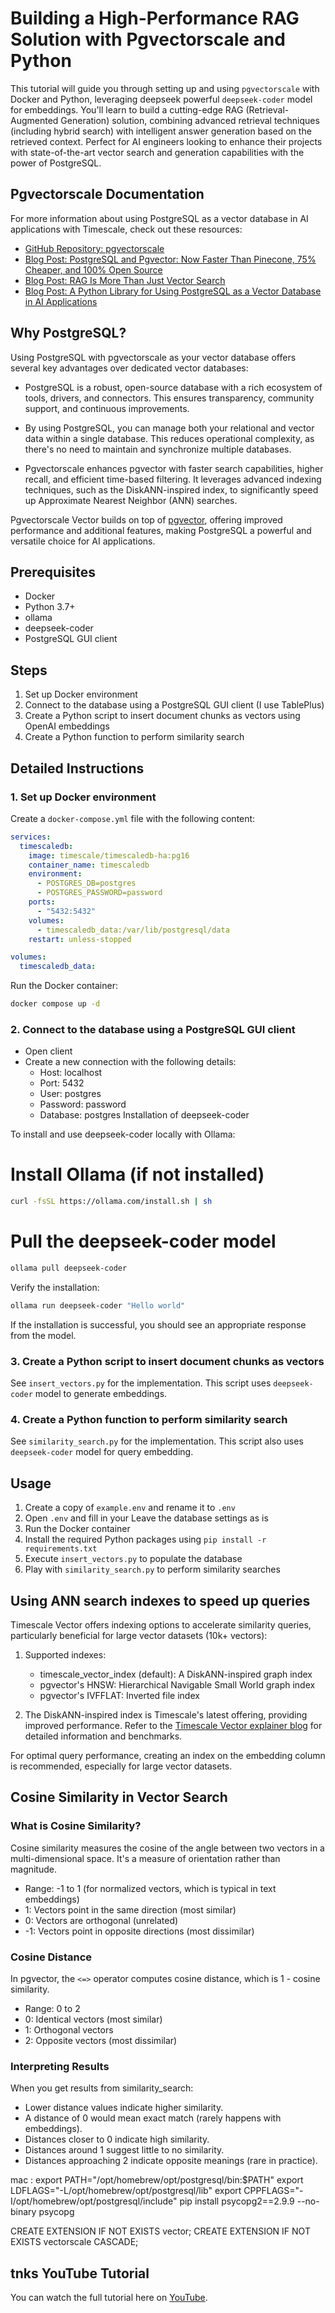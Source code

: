 # Building a High-Performance RAG Solution with Pgvectorscale and Python

This tutorial will guide you through setting up and using `pgvectorscale` with Docker and Python, leveraging deepseek powerful `deepseek-coder` model for embeddings. You'll learn to build a cutting-edge RAG (Retrieval-Augmented Generation) solution, combining advanced retrieval techniques (including hybrid search) with intelligent answer generation based on the retrieved context. Perfect for AI engineers looking to enhance their projects with state-of-the-art vector search and generation capabilities with the power of PostgreSQL.


## Pgvectorscale Documentation

For more information about using PostgreSQL as a vector database in AI applications with Timescale, check out these resources:

- [GitHub Repository: pgvectorscale](https://github.com/timescale/pgvectorscale)
- [Blog Post: PostgreSQL and Pgvector: Now Faster Than Pinecone, 75% Cheaper, and 100% Open Source](https://www.timescale.com/blog/pgvector-is-now-as-fast-as-pinecone-at-75-less-cost/)
- [Blog Post: RAG Is More Than Just Vector Search](https://www.timescale.com/blog/rag-is-more-than-just-vector-search/)
- [Blog Post: A Python Library for Using PostgreSQL as a Vector Database in AI Applications](https://www.timescale.com/blog/a-python-library-for-using-postgresql-as-a-vector-database-in-ai-applications/)

## Why PostgreSQL?

Using PostgreSQL with pgvectorscale as your vector database offers several key advantages over dedicated vector databases:

- PostgreSQL is a robust, open-source database with a rich ecosystem of tools, drivers, and connectors. This ensures transparency, community support, and continuous improvements.

- By using PostgreSQL, you can manage both your relational and vector data within a single database. This reduces operational complexity, as there's no need to maintain and synchronize multiple databases.

- Pgvectorscale enhances pgvector with faster search capabilities, higher recall, and efficient time-based filtering. It leverages advanced indexing techniques, such as the DiskANN-inspired index, to significantly speed up Approximate Nearest Neighbor (ANN) searches.

Pgvectorscale Vector builds on top of [pgvector](https://github.com/pgvector/pgvector), offering improved performance and additional features, making PostgreSQL a powerful and versatile choice for AI applications.

## Prerequisites

- Docker
- Python 3.7+
- ollama 
- deepseek-coder
- PostgreSQL GUI client

## Steps

1. Set up Docker environment
2. Connect to the database using a PostgreSQL GUI client (I use TablePlus)
3. Create a Python script to insert document chunks as vectors using OpenAI embeddings
4. Create a Python function to perform similarity search

## Detailed Instructions

### 1. Set up Docker environment

Create a `docker-compose.yml` file with the following content:

```yaml
services:
  timescaledb:
    image: timescale/timescaledb-ha:pg16
    container_name: timescaledb
    environment:
      - POSTGRES_DB=postgres
      - POSTGRES_PASSWORD=password
    ports:
      - "5432:5432"
    volumes:
      - timescaledb_data:/var/lib/postgresql/data
    restart: unless-stopped

volumes:
  timescaledb_data:
```

Run the Docker container:

```bash
docker compose up -d
```

### 2. Connect to the database using a PostgreSQL GUI client

- Open client
- Create a new connection with the following details:
  - Host: localhost
  - Port: 5432
  - User: postgres
  - Password: password
  - Database: postgres
    Installation of deepseek-coder

To install and use deepseek-coder locally with Ollama:

# Install Ollama (if not installed)

```bash
curl -fsSL https://ollama.com/install.sh | sh
```

# Pull the deepseek-coder model
```bash
ollama pull deepseek-coder
```
Verify the installation:
```bash
ollama run deepseek-coder "Hello world"
```
If the installation is successful, you should see an appropriate response from the model.


### 3. Create a Python script to insert document chunks as vectors

See `insert_vectors.py` for the implementation. This script uses `deepseek-coder` model to generate embeddings.

### 4. Create a Python function to perform similarity search

See `similarity_search.py` for the implementation. This script also uses `deepseek-coder` model for query embedding.

## Usage

1. Create a copy of `example.env` and rename it to `.env`
2. Open `.env` and fill in your Leave the database settings as is
3. Run the Docker container
4. Install the required Python packages using `pip install -r requirements.txt`
5. Execute `insert_vectors.py` to populate the database
6. Play with `similarity_search.py` to perform similarity searches

## Using ANN search indexes to speed up queries

Timescale Vector offers indexing options to accelerate similarity queries, particularly beneficial for large vector datasets (10k+ vectors):

1. Supported indexes:
   - timescale_vector_index (default): A DiskANN-inspired graph index
   - pgvector's HNSW: Hierarchical Navigable Small World graph index
   - pgvector's IVFFLAT: Inverted file index

2. The DiskANN-inspired index is Timescale's latest offering, providing improved performance. Refer to the [Timescale Vector explainer blog](https://www.timescale.com/blog/pgvector-is-now-as-fast-as-pinecone-at-75-less-cost/) for detailed information and benchmarks.

For optimal query performance, creating an index on the embedding column is recommended, especially for large vector datasets.

## Cosine Similarity in Vector Search

### What is Cosine Similarity?

Cosine similarity measures the cosine of the angle between two vectors in a multi-dimensional space. It's a measure of orientation rather than magnitude.

- Range: -1 to 1 (for normalized vectors, which is typical in text embeddings)
- 1: Vectors point in the same direction (most similar)
- 0: Vectors are orthogonal (unrelated)
- -1: Vectors point in opposite directions (most dissimilar)

### Cosine Distance

In pgvector, the `<=>` operator computes cosine distance, which is 1 - cosine similarity.

- Range: 0 to 2
- 0: Identical vectors (most similar)
- 1: Orthogonal vectors
- 2: Opposite vectors (most dissimilar)

### Interpreting Results

When you get results from similarity_search:

- Lower distance values indicate higher similarity.
- A distance of 0 would mean exact match (rarely happens with embeddings).
- Distances closer to 0 indicate high similarity.
- Distances around 1 suggest little to no similarity.
- Distances approaching 2 indicate opposite meanings (rare in practice).

mac : 
export PATH="/opt/homebrew/opt/postgresql/bin:$PATH"
export LDFLAGS="-L/opt/homebrew/opt/postgresql/lib"
export CPPFLAGS="-I/opt/homebrew/opt/postgresql/include"
pip install psycopg2==2.9.9 --no-binary psycopg

CREATE EXTENSION IF NOT EXISTS vector;
CREATE EXTENSION IF NOT EXISTS vectorscale CASCADE;


## tnks YouTube Tutorial
You can watch the full tutorial here on [YouTube](https://youtu.be/hAdEuDBN57g).
